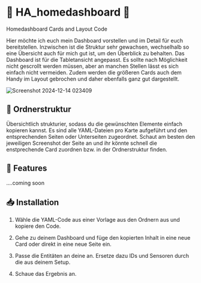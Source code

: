 # 🌟 HA_homedashboard 🌟 
Homedashboard Cards and Layout Code 

Hier möchte ich euch mein Dashboard vorstellen und im Detail für euch bereitstellen. Inzwischen ist die Struktur sehr gewachsen, wechselhalb so eine Übersicht auch für mich gut ist, um den Überblick zu behalten.
Das Dashboard ist für die Tabletansicht angepasst. Es sollte nach Möglichkeit nicht gescrollt werden müssen, aber an manchen Stellen lässt es sich einfach nicht vermeiden. Zudem werden die größeren Cards auch dem Handy im Layout gebrochen und daher ebenfalls ganz gut dargestellt.

![Screenshot 2024-12-14 023409](https://github.com/user-attachments/assets/499c5656-9474-4ca0-a2da-a24616f3e1ec)

## 📂 Ordnerstruktur
Übersichtlich strukturier, sodass du die gewünschten Elemente einfach kopieren kannst. Es sind alle YAML-Dateien pro Karte aufgeführt und den entsprechenden Seiten oder Unterseiten zugeordnet. 
Schaut am besten den jeweiligen Screenshot der Seite an und ihr könnte schnell die enstprechende Card zuordnen bzw. in der Ordnerstruktur finden.

## 📖 Features

....coming soon

## 📥 Installation
1. Wähle die YAML-Code aus einer Vorlage aus den Ordnern aus und kopiere den Code.
2. Gehe zu deinem Dashboard und füge den kopierten Inhalt in eine neue Card oder direkt in eine neue Seite ein.

3. Passe die Entitäten an deine an. Ersetze dazu IDs und Sensoren durch die aus deinem Setup.
4. Schaue das Ergebnis an. 
